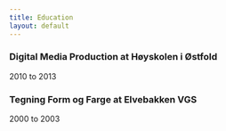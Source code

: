 ```yaml
---
title: Education 
layout: default
---
```


### Digital Media Production at Høyskolen i Østfold
2010 to 2013

### Tegning Form og Farge at Elvebakken VGS
2000 to 2003



